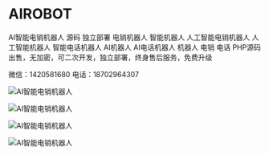 # AIROBOT
AI智能电销机器人 源码 独立部署 电销机器人 智能机器人 人工智能电销机器人 人工智能机器人 智能电话机器人 AI机器人 AI电话机器人 机器人 电销 电话
PHP源码出售，无加密，可二次开发，独立部署，终身售后服务，免费升级

微信：1420581680 电话：18702964307

![AI智能电销机器人](https://img-blog.csdnimg.cn/20190301233834445.png?x-oss-process=image/watermark,type_ZmFuZ3poZW5naGVpdGk,shadow_10,text_aHR0cHM6Ly9ibG9nLmNzZG4ubmV0L3MxOTkxMDkxM3M=,size_16,color_FFFFFF,t_70 "AI智能电销机器人")

![AI智能电销机器人](https://img-blog.csdnimg.cn/20190301233944290.png?x-oss-process=image/watermark,type_ZmFuZ3poZW5naGVpdGk,shadow_10,text_aHR0cHM6Ly9ibG9nLmNzZG4ubmV0L3MxOTkxMDkxM3M=,size_16,color_FFFFFF,t_70 "AI智能电销机器人")

![AI智能电销机器人](https://img-blog.csdnimg.cn/201903012340009.png?x-oss-process=image/watermark,type_ZmFuZ3poZW5naGVpdGk,shadow_10,text_aHR0cHM6Ly9ibG9nLmNzZG4ubmV0L3MxOTkxMDkxM3M=,size_16,color_FFFFFF,t_70 "AI智能电销机器人")

![AI智能电销机器人](https://img-blog.csdnimg.cn/20190301234029835.png?x-oss-process=image/watermark,type_ZmFuZ3poZW5naGVpdGk,shadow_10,text_aHR0cHM6Ly9ibG9nLmNzZG4ubmV0L3MxOTkxMDkxM3M=,size_16,color_FFFFFF,t_70 "AI智能电销机器人")
